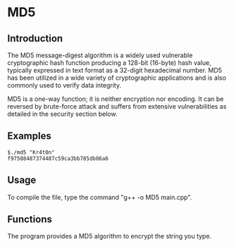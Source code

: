 # MD5


## Introduction
The MD5 message-digest algorithm is a widely used vulnerable cryptographic hash function producing a 128-bit (16-byte) hash value, typically expressed in text format as a 32-digit hexadecimal number. MD5 has been utilized in a wide variety of cryptographic applications and is also commonly used to verify data integrity.

MD5 is a one-way function; it is neither encryption nor encoding. It can be reversed by brute-force attack and suffers from extensive vulnerabilities as detailed in the security section below.

## Examples

```
$./md5 "Kr4t0n"
f97508487374487c59ca3bb785db86a6
```

## Usage
To compile the file, type the command "g++ -o MD5 main.cpp".

## Functions
The program provides a MD5 algorithm to encrypt the string you type.


